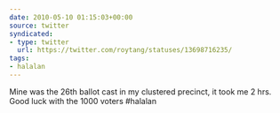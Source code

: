 ```yaml
---
date: 2010-05-10 01:15:03+00:00
source: twitter
syndicated:
- type: twitter
  url: https://twitter.com/roytang/statuses/13698716235/
tags:
- halalan
---
```


Mine was the 26th ballot cast in my clustered precinct, it took me 2 hrs. Good luck with the 1000 voters #halalan